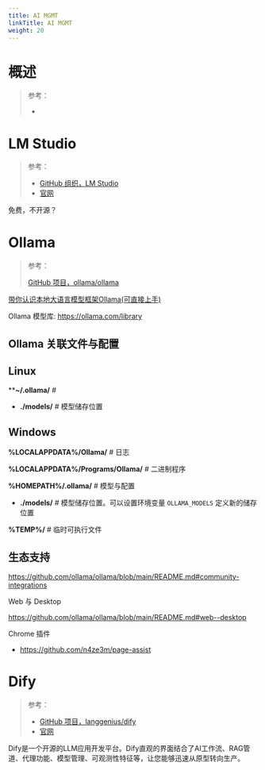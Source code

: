 ```yaml
---
title: AI MGMT
linkTitle: AI MGMT
weight: 20
---
```


# 概述

> 参考：
>
> -

# LM Studio

> 参考：
>
> - [GitHub 组织，LM Studio](https://github.com/lmstudio-ai)
> - [官网](https://lmstudio.ai/)

免费，不开源？

# Ollama

> 参考：
>
> [GitHub 项目，ollama/ollama](https://github.com/ollama/ollama)

[带你认识本地大语言模型框架Ollama(可直接上手)](https://wiki.eryajf.net/pages/97047e/)

Ollama 模型库: https://ollama.com/library

## Ollama 关联文件与配置

## Linux

****~/.ollama/** #

- **./models/** # 模型储存位置

## Windows

**%LOCALAPPDATA%/Ollama/** # 日志

**%LOCALAPPDATA%/Programs/Ollama/** # 二进制程序

**%HOMEPATH%/.ollama/** # 模型与配置

- **./models/** # 模型储存位置。可以设置环境变量 `OLLAMA_MODELS` 定义新的储存位置

**%TEMP%/** # 临时可执行文件

## 生态支持

https://github.com/ollama/ollama/blob/main/README.md#community-integrations

Web 与 Desktop

https://github.com/ollama/ollama/blob/main/README.md#web--desktop

Chrome 插件

- https://github.com/n4ze3m/page-assist

# Dify

> 参考：
>
> - [GitHub 项目，langgenius/dify](https://github.com/langgenius/dify)
> - [官网](https://dify.ai/)

Dify是一个开源的LLM应用开发平台。Dify直观的界面结合了AI工作流、RAG管道、代理功能、模型管理、可观测性特征等，让您能够迅速从原型转向生产。
